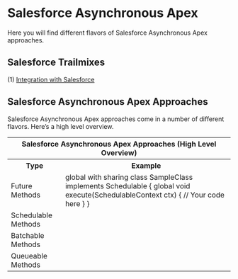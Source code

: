 # Salesforce Asynchronous Apex

Here you will find different flavors of Salesforce Asynchronous Apex approaches.

## Salesforce Trailmixes
(1) <a href="https://trailhead.salesforce.com/en/users/00550000006G25XAAS/trailmixes/integration-with-salesforce" target="_blank" alt="Integration with Salesforce">Integration with Salesforce</a><br/>

## Salesforce Asynchronous Apex Approaches
Salesforce Asynchronous Apex approaches come in a number of different flavors. Here’s a high level overview.

<table>
	<tr>
		<th colspan="7">Salesforce Asynchronous Apex Approaches (High Level Overview)</th>
	</tr>
	<tr>
		<th>Type</th>
		<th>Example</th>
	</tr>
	<tr>
		<td>Future Methods</td>
		<td>
global with sharing class SampleClass implements Schedulable {
global void execute(SchedulableContext ctx) {
// Your code here
}
}		
		</td>
	</tr>
	<tr>
		<td>Schedulable Methods</td>
		<td></td>
	</tr>
	<tr>
		<td>Batchable Methods</td>
		<td></td>
	</tr>
	<tr>
		<td>Queueable Methods</td>
		<td></td>
	</tr>
</table>
